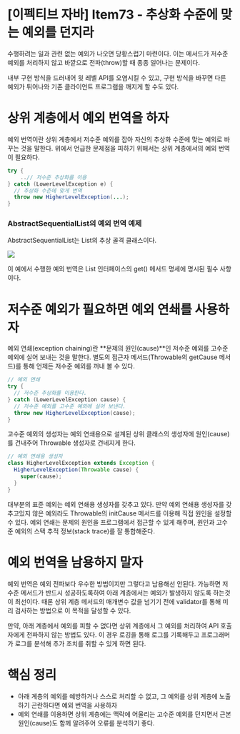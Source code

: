 # [이펙티브 자바] Item73 - 추상화 수준에 맞는 예외를 던지라

수행하려는 일과 관련 없는 예외가 나오면 당황스럽기 마련이다. 이는 메서드가 저수준 예외를 처리하지 않고 바깥으로 전파(throw)할 때 종종 일어나는 문제이다. 

내부 구현 방식을 드러내어 윗 레벨 API를 오염시킬 수 있고, 구현 방식을 바꾸면 다른 예외가 튀어나와 기존 클라이언트 프로그램을 깨지게 할 수도 있다.

# 상위 계층에서 예외 번역을 하자

예외 번역이란 상위 계층에서 저수준 예외를 잡아 자신의 추상화 수준에 맞는 예외로 바꾸는 것을 말한다. 위에서 언급한 문제점을 피하기 위해서는 상위 계층에서의 예외 번역이 필요하다.

```java
try {
	..// 저수준 추상화를 이용
} catch (LowerLevelException e) {
  // 추상화 수준에 맞게 번역
  throw new HigherLevelException(...);
}
```

### AbstractSequentialList의 예외 번역 예제

AbstractSequentialList는 List의 추상 골격 클래스이다.

![](https://blog.kakaocdn.net/dn/bUxvJZ/btrgBgABIUH/9ZcUFuPXWdERVVmlGKiTD1/img.png)

이 예에서 수행한 예외 번역은 List<E> 인터페이스의 get() 메서드 명세에 명시된 필수 사항이다.

# 저수준 예외가 필요하면 예외 연쇄를 사용하자

예외 연쇄(exception chaining)란 **문제의 원인(cause)**인 저수준 예외를 고수준 예외에 실어 보내는 것을 말한다. 별도의 접근자 메서드(Throwable의 getCause 메서드)를 통해 언제든 저수준 예외를 꺼내 볼 수 있다.

```java
// 예외 연쇄
try {
  // 저수준 추상화를 이용한다.
} catch (LowerLevelException cause) {
  // 저수준 예외를 고수준 예외에 실어 보낸다.
  throw new HigherLevelException(cause);
}
```

고수준 예외의 생성자는 예외 연쇄용으로 설계된 상위 클래스의 생성자에 원인(cause)를 건내주어 Throwable 생성자로 건네지게 한다.

```java
// 예외 연쇄용 생성자
class HigherLevelException extends Exception {
  HigherLevelException(Throwable cause) {
    super(cause);
  }
}
```

대부분의 표준 예외는 예외 연쇄용 생성자를 갖추고 있다. 만약 예외 연쇄용 생성자를 갖추고있지 않은 예외라도 Throwable의 initCause 메서드를 이용해 직접 원인을 설정할 수 있다. 예외 연쇄는 문제의 원인을 프로그램에서 접근할 수 있게 해주며, 원인과 고수준 예외의 스택 추적 정보(stack trace)를 잘 통합해준다.

# 예외 번역을 남용하지 말자

예외 번역은 예외 전파보다 우수한 방법이지만 그렇다고 남용해선 안된다. 가능하면 저수준 메서드가 반드시 성공하도록하여 아래 계층에서는 예외가 발생하지 않도록 하는것이 최선이다. 때론 상위 계층 메서드의 매개변수 값을 넘기기 전에 validator를 통해 미리 검사하는 방법으로 이 목적을 달성할 수 있다.

만약, 아래 계층에서 예외를 피할 수 없다면 상위 계층에서 그 예외를 처리하여 API 호출자에게 전파하지 않는 방법도 있다. 이 경우 로깅을 통해 로그를 기록해두고 프로그래머가 로그를 분석해 추가 조치를 취할 수 있게 하면 된다.

# 핵심 정리

- 아래 계층의 예외를 예방하거나 스스로 처리할 수 없고, 그 예외를 상위 계층에 노출하기 곤란하다면 예외 번역을 사용하자
- 예외 연쇄를 이용하면 상위 계층에는 맥락에 어울리는 고수준 예외를 던지면서 근본 원인(cause)도 함께 알려주어 오류를 분석하기 좋다.